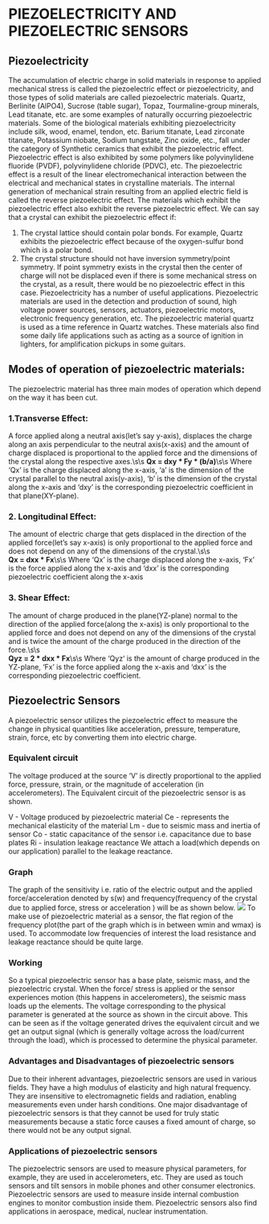 # PIEZOELECTRICITY AND PIEZOELECTRIC SENSORS
## Piezoelectricity
The accumulation of electric charge in solid materials in response to applied mechanical stress is called the piezoelectric effect or piezoelectricity, and those types of solid materials are called piezoelectric materials. Quartz, Berlinite (AlPO4), Sucrose (table sugar), Topaz, Tourmaline-group minerals, Lead titanate, etc. are some examples of naturally occurring piezoelectric materials. Some of the biological materials exhibiting piezoelectricity include silk, wood, enamel, tendon, etc. Barium titanate, Lead zirconate titanate, Potassium niobate, Sodium tungstate, Zinc oxide, etc., fall under the category of Synthetic ceramics that exhibit the piezoelectric effect. Piezoelectric effect is also exhibited by some polymers like polyvinylidene fluoride (PVDF), polyvinylidene chloride (PDVC), etc. 
The piezoelectric effect is a result of the linear electromechanical interaction between the electrical and mechanical states in crystalline materials. The internal generation of mechanical strain resulting from an applied electric field is called the reverse piezoelectric effect. The materials which exhibit the piezoelectric effect also exhibit the reverse piezoelectric effect. 
We can say that a crystal can exhibit the piezoelectric effect if:
1. The crystal lattice should contain polar bonds. For example, Quartz exhibits the piezoelectric effect because of the oxygen-sulfur bond which is a polar bond.
2. The crystal structure should not have inversion symmetry/point symmetry. If point symmetry exists in the crystal then the center of charge will not be displaced even if there is some mechanical stress on the crystal, as a result, there would be no piezoelectric effect in this case.
Piezoelectricity has a number of useful applications. Piezoelectric materials are used in the detection and production of sound, high voltage power sources, sensors, actuators, piezoelectric motors, electronic frequency generation, etc. The piezoelectric material quartz is used as a time reference in Quartz watches. These materials also find some daily life applications such as acting as a source of ignition in lighters, for amplification pickups in some guitars.
## Modes of operation of piezoelectric materials:
The piezoelectric material has three main modes of operation which depend on the way it has been cut.
### 1.Transverse Effect:
A force applied along a neutral axis(let’s say y-axis), displaces the charge along an axis perpendicular to the neutral axis(x-axis) and the amount of charge displaced is proportional to the applied force and the dimensions of the crystal along the respective axes.\s\s
**Qx = dxy * Fy * (b/a)**\s\s
Where ‘Qx’ is the charge displaced along the x-axis, ‘a’ is the dimension of the crystal parallel to the neutral axis(y-axis), ‘b’ is the dimension of the crystal along the x-axis and ‘dxy’ is the corresponding piezoelectric coefficient in that plane(XY-plane).
### 2. Longitudinal Effect:
The amount of electric charge that gets displaced in the direction of the applied force(let’s say x-axis) is only proportional to the applied force and does not depend on any of the dimensions of the crystal.\s\s    
**Qx = dxx * Fx**\s\s
Where ‘Qx’ is the charge displaced along the x-axis, ‘Fx’ is the force applied along the x-axis and ‘dxx’ is the corresponding piezoelectric coefficient along the x-axis
### 3. Shear Effect:
The amount of charge produced in the plane(YZ-plane) normal to the direction of the applied force(along the x-axis) is only proportional to the applied force and does not depend on any of the dimensions of the crystal and is twice the amount of the charge produced in the direction of the force.\s\s  
**Qyz = 2 * dxx * Fx**\s\s
 Where ‘Qyz‘ is the amount of charge produced in the YZ-plane, ‘Fx’ is the force applied along the x-axis and ‘dxx’ is the corresponding piezoelectric coefficient.
## Piezoelectric Sensors
A piezoelectric sensor utilizes the piezoelectric effect to measure the change in physical quantities like acceleration, pressure, temperature, strain, force, etc by converting them into electric charge.
### Equivalent circuit
The voltage produced at the source ‘V’ is directly proportional to the applied force, pressure, strain, or the magnitude of acceleration (in accelerometers). The Equivalent circuit of the piezoelectric sensor is as shown.

V - Voltage produced by piezoelectric material
Ce - represents the mechanical elasticity of the material
Lm - due to seismic mass and inertia of sensor
Co - static capacitance of the sensor i.e. capacitance due to base plates
Ri - insulation leakage reactance
We attach a load(which depends on our application) parallel to the leakage reactance.
### Graph
The graph of the sensitivity i.e. ratio of the electric output and the applied force/acceleration denoted by s(w) and frequency(frequency of the crystal due to applied force, stress or acceleration ) will be as shown below.
![](graph.png)
To make use of piezoelectric material as a sensor, the flat region of the frequency plot(the part of the graph which is in between wmin and wmax) is used. To accommodate low frequencies of interest the load resistance and leakage reactance should be quite large.
### Working
So a typical piezoelectric sensor has a base plate, seismic mass, and the piezoelectric crystal. When the force/ stress is applied or the sensor experiences motion (this happens in accelerometers), the seismic mass loads up the elements. The voltage corresponding to the physical parameter is generated at the source as shown in the circuit above. This can be seen as if the voltage generated drives the equivalent circuit and we get an output signal (which is generally voltage across the load/current through the load), which is processed to determine the physical parameter.
### Advantages and Disadvantages of piezoelectric sensors
Due to their inherent advantages, piezoelectric sensors are used in various fields. They have a high modulus of elasticity and high natural frequency. They are insensitive to electromagnetic fields and radiation, enabling measurements even under harsh conditions. 
One major disadvantage of piezoelectric sensors is that they cannot be used for truly static measurements because a static force causes a fixed amount of charge, so there would not be any output signal.
### Applications of piezoelectric sensors
The piezoelectric sensors are used to measure physical parameters, for example, they are used in accelerometers, etc. They are used as touch sensors and tilt sensors in mobile phones and other consumer electronics. Piezoelectric sensors are used to measure inside internal combustion engines to monitor combustion inside them. Piezoelectric sensors also find applications in aerospace, medical, nuclear instrumentation.
